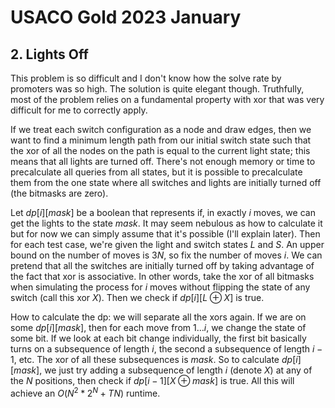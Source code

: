 # USACO Gold 2023 January

## 2. Lights Off
This problem is so difficult and I don't know how the solve rate by promoters was so high. The solution is quite elegant though. Truthfully, most of the problem relies on a fundamental property with xor that was very difficult for me to correctly apply.

If we treat each switch configuration as a node and draw edges, then we want to find a minimum length path from our initial switch state such that the xor of all the nodes on the path is equal to the current light state; this means that all lights are turned off. There's not enough memory or time to precalculate all queries from all states, but it is possible to precalculate them from the one state where all switches and lights are initially turned off (the bitmasks are zero).

Let $dp[i][mask]$ be a boolean that represents if, in exactly $i$ moves, we can get the lights to the state $mask$. It may seem nebulous as how to calculate it but for now we can simply assume that it's possible (I'll explain later). Then for each test case, we're given the light and switch states $L$ and $S$. An upper bound on the number of moves is $3N$, so fix the number of moves $i$. We can pretend that all the switches are initially turned off by taking advantage of the fact that xor is associative. In other words, take the xor of all bitmasks when simulating the process for $i$ moves without flipping the state of any switch (call this xor $X$). Then we check if $dp[i][L\oplus{X}]$ is true.

How to calculate the dp: we will separate all the xors again. If we are on some $dp[i][mask]$, then for each move from $1\dots{i}$, we change the state of some bit. If we look at each bit change individually, the first bit basically turns on a subsequence of length $i$, the second a subsequence of length $i-1$, etc. The xor of all these subsequences is $mask$. So to calculate $dp[i][mask]$, we just try adding a subsequence of length $i$ (denote $X$) at any of the $N$ positions, then check if $dp[i-1][X\oplus{mask}]$ is true. All this will achieve an $O(N^2*2^N+TN)$ runtime.